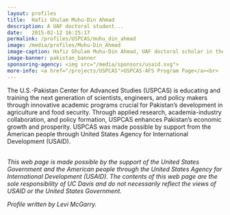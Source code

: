 ```yaml
---
layout: profiles
title:  Hafiz Ghulam Muhu-Din Ahmad
description: A UAF doctoral student...
date:   2015-02-12 16:25:17
permalink: /profiles/USPCAS/muhu_din_ahmad
image: /media/profiles/Muhu-Din_Ahmad
image-caption: Hafiz Ghulam Muhu-Din Ahmad, UAF doctoral scholar in the Dept. of Plant Breeding & Genetics at UAF.
image-banner: pakistan_banner
sponsoring-agency: <img src="/media/sponsors/usaid.svg">
more-info: <a href="/projects/USPCAS">USPCAS-AFS Program Page</a><br>
---
```



The U.S.-Pakistan Center for Advanced Studies (USPCAS) is educating and training the next generation of scientists, engineers, and policy makers through innovative academic programs crucial for Pakistan’s development in agriculture and food security. Through applied research, academia-industry collaboration, and policy formation, USPCAS enhances Pakistan’s economic growth and prosperity. USPCAS was made possible by support from the American people through United States Agency for International Development (USAID). <br>
<br>

<i>This web page is made possible by the support of the United States Government and the American people through the United States Agency for International Development (USAID). The contents of this web page are the sole responsibility of UC Davis and do not necessarily reflect the views of USAID or the United States Government.</i><br>

<p><i>Profile written by Levi McGarry.</i></p>
